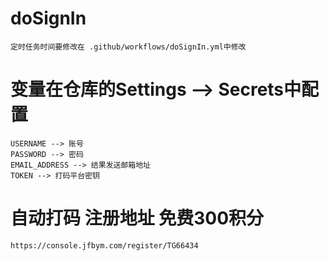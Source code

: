 # doSignIn
    定时任务时间要修改在 .github/workflows/doSignIn.yml中修改


# 变量在仓库的Settings --> Secrets中配置
    USERNAME --> 账号
    PASSWORD --> 密码
    EMAIL_ADDRESS --> 结果发送邮箱地址
    TOKEN --> 打码平台密钥


# 自动打码 注册地址 免费300积分
    https://console.jfbym.com/register/TG66434

















































